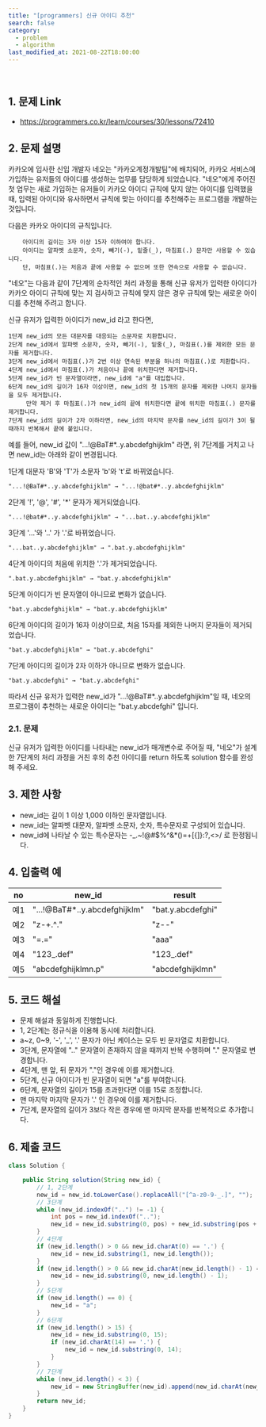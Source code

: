 ```yaml
---
title: "[programmers] 신규 아이디 추천"
search: false
category:
  - problem
  - algorithm
last_modified_at: 2021-08-22T18:00:00
---
```


<br>

## 1. 문제 Link
- <https://programmers.co.kr/learn/courses/30/lessons/72410>

## 2. 문제 설명
카카오에 입사한 신입 개발자 네오는 "카카오계정개발팀"에 배치되어, 카카오 서비스에 가입하는 유저들의 아이디를 생성하는 업무를 담당하게 되었습니다. 
"네오"에게 주어진 첫 업무는 새로 가입하는 유저들이 카카오 아이디 규칙에 맞지 않는 아이디를 입력했을 때, 
입력된 아이디와 유사하면서 규칙에 맞는 아이디를 추천해주는 프로그램을 개발하는 것입니다.

다음은 카카오 아이디의 규칙입니다.
```
    아이디의 길이는 3자 이상 15자 이하여야 합니다.
    아이디는 알파벳 소문자, 숫자, 빼기(-), 밑줄(_), 마침표(.) 문자만 사용할 수 있습니다.
    단, 마침표(.)는 처음과 끝에 사용할 수 없으며 또한 연속으로 사용할 수 없습니다.
```

"네오"는 다음과 같이 7단계의 순차적인 처리 과정을 통해 신규 유저가 입력한 아이디가 
카카오 아이디 규칙에 맞는 지 검사하고 규칙에 맞지 않은 경우 규칙에 맞는 새로운 아이디를 추천해 주려고 합니다.

신규 유저가 입력한 아이디가 new_id 라고 한다면,
```
1단계 new_id의 모든 대문자를 대응되는 소문자로 치환합니다.
2단계 new_id에서 알파벳 소문자, 숫자, 빼기(-), 밑줄(_), 마침표(.)를 제외한 모든 문자를 제거합니다.
3단계 new_id에서 마침표(.)가 2번 이상 연속된 부분을 하나의 마침표(.)로 치환합니다.
4단계 new_id에서 마침표(.)가 처음이나 끝에 위치한다면 제거합니다.
5단계 new_id가 빈 문자열이라면, new_id에 "a"를 대입합니다.
6단계 new_id의 길이가 16자 이상이면, new_id의 첫 15개의 문자를 제외한 나머지 문자들을 모두 제거합니다.
     만약 제거 후 마침표(.)가 new_id의 끝에 위치한다면 끝에 위치한 마침표(.) 문자를 제거합니다.
7단계 new_id의 길이가 2자 이하라면, new_id의 마지막 문자를 new_id의 길이가 3이 될 때까지 반복해서 끝에 붙입니다.
```

예를 들어, new_id 값이 "...!@BaT#*..y.abcdefghijklm" 라면, 위 7단계를 거치고 나면 new_id는 아래와 같이 변경됩니다.

1단계 대문자 'B'와 'T'가 소문자 'b'와 't'로 바뀌었습니다.
```
"...!@BaT#*..y.abcdefghijklm" → "...!@bat#*..y.abcdefghijklm"
```

2단계 '!', '@', '#', '*' 문자가 제거되었습니다.
```
"...!@bat#*..y.abcdefghijklm" → "...bat..y.abcdefghijklm"
```

3단계 '...'와 '..' 가 '.'로 바뀌었습니다.
```
"...bat..y.abcdefghijklm" → ".bat.y.abcdefghijklm"
```

4단계 아이디의 처음에 위치한 '.'가 제거되었습니다.
```
".bat.y.abcdefghijklm" → "bat.y.abcdefghijklm"
```

5단계 아이디가 빈 문자열이 아니므로 변화가 없습니다.
```
"bat.y.abcdefghijklm" → "bat.y.abcdefghijklm"
```

6단계 아이디의 길이가 16자 이상이므로, 처음 15자를 제외한 나머지 문자들이 제거되었습니다.
```
"bat.y.abcdefghijklm" → "bat.y.abcdefghi"
```

7단계 아이디의 길이가 2자 이하가 아니므로 변화가 없습니다.
```
"bat.y.abcdefghi" → "bat.y.abcdefghi"
```

따라서 신규 유저가 입력한 new_id가 "...!@BaT#*..y.abcdefghijklm"일 때, 
네오의 프로그램이 추천하는 새로운 아이디는 "bat.y.abcdefghi" 입니다.

### 2.1. 문제
신규 유저가 입력한 아이디를 나타내는 new_id가 매개변수로 주어질 때, 
"네오"가 설계한 7단계의 처리 과정을 거친 후의 추천 아이디를 return 하도록 solution 함수를 완성해 주세요.

## 3. 제한 사항
- new_id는 길이 1 이상 1,000 이하인 문자열입니다.
- new_id는 알파벳 대문자, 알파벳 소문자, 숫자, 특수문자로 구성되어 있습니다.
- new_id에 나타날 수 있는 특수문자는 -_.~!@#$%^&*()=+[{]}:?,<>/ 로 한정됩니다.

## 4. 입출력 예

| no | new_id | result |
|---|---|---|
| 예1 | "...!@BaT#*..y.abcdefghijklm" | "bat.y.abcdefghi" |
| 예2 | "z-+.^." | "z--" |
| 예3 | "=.=" | "aaa" |
| 예4 | "123_.def" | "123_.def" |
| 예5 | "abcdefghijklmn.p" | "abcdefghijklmn" |

## 5. 코드 해설
- 문제 해설과 동일하게 진행합니다.
- 1, 2단계는 정규식을 이용해 동시에 처리합니다. 
- a~z, 0~9, '-', '_', '.' 문자가 아닌 케이스는 모두 빈 문자열로 치환합니다.
- 3단계, 문자열에 ".." 문자열이 존재하지 않을 때까지 반복 수행하며 "." 문자열로 변경합니다.
- 4단계, 맨 앞, 뒤 문자가 "."인 경우에 이를 제거합니다.
- 5단계, 신규 아이디가 빈 문자열이 되면 "a"를 부여합니다.
- 6단계, 문자열의 길이가 15를 초과한다면 이를 15로 조정합니다.
- 맨 마지막 마지막 문자가 '.' 인 경우에 이를 제거합니다.
- 7단계, 문자열의 길이가 3보다 작은 경우에 맨 마지막 문자를 반복적으로 추가합니다.

## 6. 제출 코드

```java
class Solution {

    public String solution(String new_id) {
        // 1, 2단계
        new_id = new_id.toLowerCase().replaceAll("[^a-z0-9-_.]", "");
        // 3단계
        while (new_id.indexOf("..") != -1) {
            int pos = new_id.indexOf("..");
            new_id = new_id.substring(0, pos) + new_id.substring(pos + 1, new_id.length());
        }
        // 4단계
        if (new_id.length() > 0 && new_id.charAt(0) == '.') {
            new_id = new_id.substring(1, new_id.length());
        }
        if (new_id.length() > 0 && new_id.charAt(new_id.length() - 1) == '.') {
            new_id = new_id.substring(0, new_id.length() - 1);
        }
        // 5단계
        if (new_id.length() == 0) {
            new_id = "a";
        }
        // 6단계
        if (new_id.length() > 15) {
            new_id = new_id.substring(0, 15);
            if (new_id.charAt(14) == '.') {
                new_id = new_id.substring(0, 14);
            }
        }
        // 7단계
        while (new_id.length() < 3) {
            new_id = new StringBuffer(new_id).append(new_id.charAt(new_id.length() - 1)).toString();
        }
        return new_id;
    }
}
```